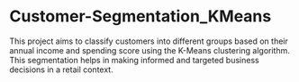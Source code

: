 # Customer-Segmentation_KMeans
This project aims to classify customers into different groups based on their annual income and spending score using the K-Means clustering algorithm. This segmentation helps in making informed and targeted business decisions in a retail context.

